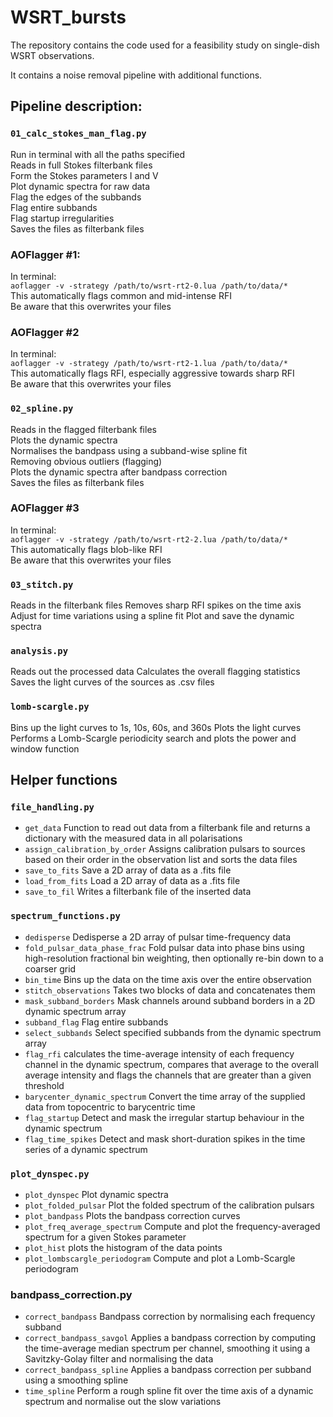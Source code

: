 # WSRT_bursts

The repository contains the code used for a feasibility study on single-dish WSRT observations.

It contains a noise removal pipeline with additional functions.

## Pipeline description:

### `01_calc_stokes_man_flag.py`  
  Run in terminal with all the paths specified  
  Reads in full Stokes filterbank files  
  Form the Stokes parameters I and V  
  Plot dynamic spectra for raw data   
  Flag the edges of the subbands  
  Flag entire subbands  
  Flag startup irregularities  
  Saves the files as filterbank files  

### AOFlagger #1:  
  In terminal:  
  `aoflagger -v -strategy /path/to/wsrt-rt2-0.lua /path/to/data/*`   
  This automatically flags common and mid-intense RFI  
  Be aware that this overwrites your files  

### AOFlagger #2  
  In terminal:  
  `aoflagger -v -strategy /path/to/wsrt-rt2-1.lua /path/to/data/*`   
  This automatically flags RFI, especially aggressive towards sharp RFI  
  Be aware that this overwrites your files  

### `02_spline.py`  
  Reads in the flagged filterbank files  
  Plots the dynamic spectra  
  Normalises the bandpass using a subband-wise spline fit  
  Removing obvious outliers (flagging)  
  Plots the dynamic spectra after bandpass correction  
  Saves the files as filterbank files  

### AOFlagger #3  
  In terminal:  
  `aoflagger -v -strategy /path/to/wsrt-rt2-2.lua /path/to/data/*`    
  This automatically flags blob-like RFI  
  Be aware that this overwrites your files  
  
### `03_stitch.py`
  Reads in the filterbank files
  Removes sharp RFI spikes on the time axis
  Adjust for time variations using a spline fit
  Plot and save the dynamic spectra

### `analysis.py`
  Reads out the processed data
  Calculates the overall flagging statistics
  Saves the light curves of the sources as .csv files

### `lomb-scargle.py`
  Bins up the light curves to 1s, 10s, 60s, and 360s
  Plots the light curves
  Performs a Lomb-Scargle periodicity search and plots the power and window function


## Helper functions  

### `file_handling.py`  

  - `get_data`
    Function to read out data from a filterbank file and returns a dictionary with the measured data in all polarisations  
  - `assign_calibration_by_order`
    Assigns calibration pulsars to sources based on their order in the observation list and sorts the data files  
  - `save_to_fits`
    Save a 2D array of data as a .fits file  
  - `load_from_fits`
    Load a 2D array of data as a .fits file  
  - `save_to_fil`
    Writes a filterbank file of the inserted data  

### `spectrum_functions.py`

  - `dedisperse`
    Dedisperse a 2D array of pulsar time-frequency data
  - `fold_pulsar_data_phase_frac`
    Fold pulsar data into phase bins using high-resolution fractional bin weighting, then optionally re-bin down to a coarser grid
  - `bin_time`
    Bins up the data on the time axis over the entire observation
  - `stitch_observations`
    Takes two blocks of data and concatenates them
  - `mask_subband_borders`
    Mask channels around subband borders in a 2D dynamic spectrum array
  - `subband_flag`
    Flag entire subbands
  - `select_subbands`
    Select specified subbands from the dynamic spectrum array
  - `flag_rfi`
    calculates the time-average intensity of each frequency channel in the dynamic spectrum, compares that average to the overall average intensity and flags the channels that are greater than a given threshold
  - `barycenter_dynamic_spectrum`
    Convert the time array of the supplied data from topocentric to barycentric time
  - `flag_startup`
    Detect and mask the irregular startup behaviour in the dynamic spectrum
  - `flag_time_spikes`
    Detect and mask short-duration spikes in the time series of a dynamic spectrum

### `plot_dynspec.py`

  - `plot_dynspec`
    Plot dynamic spectra
  - `plot_folded_pulsar`
    Plot the folded spectrum of the calibration pulsars
  - `plot_bandpass`
    Plots the bandpass correction curves
  - `plot_freq_average_spectrum`
    Compute and plot the frequency-averaged spectrum for a given Stokes parameter
  - `plot_hist`
    plots the histogram of the data points
  - `plot_lombscargle_periodogram`
    Compute and plot a Lomb-Scargle periodogram

### bandpass_correction.py

  - `correct_bandpass`
    Bandpass correction by normalising each frequency subband
  - `correct_bandpass_savgol`
    Applies a bandpass correction by computing the time-average median spectrum per channel, smoothing it using a Savitzky-Golay filter and normalising the data
  - `correct_bandpass_spline`
    Applies a bandpass correction per subband using a smoothing spline
  - `time_spline`
    Perform a rough spline fit over the time axis of a dynamic spectrum and normalise out the slow variations
  
